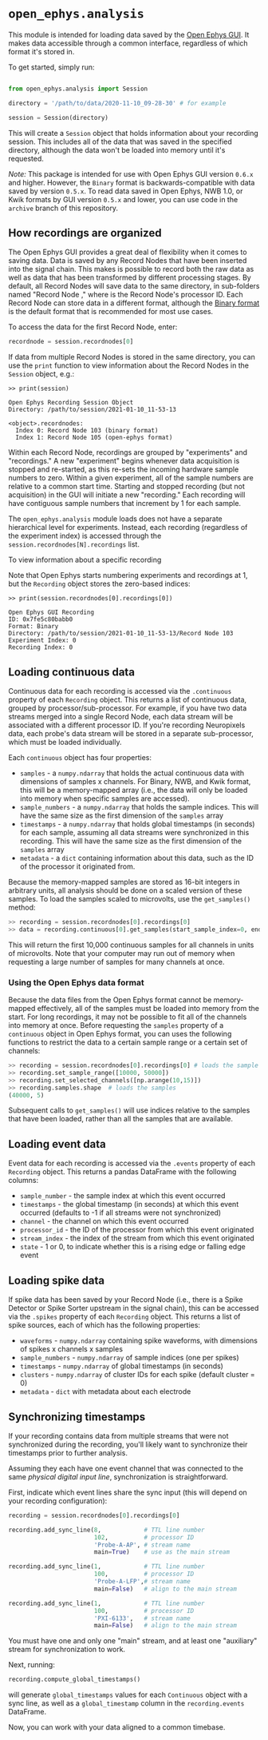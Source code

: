 # `open_ephys.analysis`

This module is intended for loading data saved by the [Open Ephys GUI](https://open-ephys.org/gui). It makes data accessible through a common interface, regardless of which format it's stored in.

To get started, simply run:

```python

from open_ephys.analysis import Session

directory = '/path/to/data/2020-11-10_09-28-30' # for example

session = Session(directory)
```

This will create a `Session` object that holds information about your recording session. This includes all of the data that was saved in the specified directory, although the data won't be loaded into memory until it's requested.

*Note:* This package is intended for use with Open Ephys GUI version `0.6.x` and higher. However, the `Binary` format is backwards-compatible with data saved by version `0.5.x`. To read data saved in Open Ephys, NWB 1.0, or Kwik formats by GUI version `0.5.x` and lower, you can use code in the `archive` branch of this repository.

## How recordings are organized

The Open Ephys GUI provides a great deal of flexibility when it comes to saving data. Data is saved by any Record Nodes that have been inserted into the signal chain. This makes is possible to record both the raw data as well as data that has been transformed by different processing stages. By default, all Record Nodes will save data to the same directory, in sub-folders named "Record Node <ID>," where <ID> is the Record Node's processor ID. Each Record Node can store data in a different format, although the [Binary format](https://open-ephys.github.io/gui-docs/User-Manual/Recording-data/Binary-format.html) is the default format that is recommended for most use cases.

To access the data for the first Record Node, enter:

```python
recordnode = session.recordnodes[0]
```

If data from multiple Record Nodes is stored in the same directory, you can use the `print` function to view information about the Record Nodes in the `Session` object, e.g.:

```
>> print(session)

Open Ephys Recording Session Object
Directory: /path/to/session/2021-01-10_11-53-13

<object>.recordnodes:
  Index 0: Record Node 103 (binary format)
  Index 1: Record Node 105 (open-ephys format)

```

Within each Record Node, recordings are grouped by "experiments" and "recordings." A new "experiment" begins whenever data acquisition is stopped and re-started, as this re-sets the incoming hardware sample numbers to zero. Within a given experiment, all of the sample numbers are relative to a common start time. Starting and stopped recording (but not acquisition) in the GUI will initiate a new "recording." Each recording will have contiguous sample numbers that increment by 1 for each sample.

The `open_ephys.analysis` module loads does not have a separate hierarchical level for experiments. Instead, each recording (regardless of the experiment index) is accessed through the `session.recordnodes[N].recordings` list.

To view information about a specific recording

Note that Open Ephys starts numbering experiments and recordings at 1, but the `Recording` object stores the zero-based indices:

```
>> print(session.recordnodes[0].recordings[0])

Open Ephys GUI Recording
ID: 0x7fe5c80babb0
Format: Binary
Directory: /path/to/session/2021-01-10_11-53-13/Record Node 103
Experiment Index: 0
Recording Index: 0

```

## Loading continuous data

Continuous data for each recording is accessed via the `.continuous` property of each `Recording` object. This returns a list of continuous data, grouped by processor/sub-processor. For example, if you have two data streams merged into a single Record Node, each data stream will be associated with a different processor ID. If you're recording Neuropixels data, each probe's data stream will be stored in a separate sub-processor, which must be loaded individually.

Each `continuous` object has four properties:

- `samples` - a `numpy.ndarray` that holds the actual continuous data with dimensions of samples x channels. For Binary, NWB, and Kwik format, this will be a memory-mapped array (i.e., the data will only be loaded into memory when specific samples are accessed).
- `sample_numbers` - a `numpy.ndarray` that holds the sample indices. This will have the same size as the first dimension of the `samples` array
- `timestamps` - a `numpy.ndarray` that holds global timestamps (in seconds) for each sample, assuming all data streams were synchronized in this recording. This will have the same size as the first dimension of the `samples` array
- `metadata` - a `dict` containing information about this data, such as the ID of the processor it originated from.

Because the memory-mapped samples are stored as 16-bit integers in arbitrary units, all analysis should be done on a scaled version of these samples. To load the samples scaled to microvolts, use the `get_samples()` method:

```python
>> recording = session.recordnodes[0].recordings[0]
>> data = recording.continuous[0].get_samples(start_sample_index=0, end_sample_index=10000)
```

This will return the first 10,000 continuous samples for all channels in units of microvolts. Note that your computer may run out of memory when requesting a large number of samples for many channels at once.

### Using the Open Ephys data format

Because the data files from the Open Ephys format cannot be memory-mapped effectively, all of the samples must be loaded into memory from the start. For long recordings, it may not be possible to fit all of the channels into memory at once. Before requesting the `samples` property of a `continuous` object in Open Ephys format, you can uses the following functions to restrict the data to a certain sample range or a certain set of channels:

```python
>> recording = session.recordnodes[0].recordings[0] # loads the sample numbers, timestamps, and metadata
>> recording.set_sample_range([10000, 50000])
>> recording.set_selected_channels([np.arange(10,15)])
>> recording.samples.shape  # loads the samples
(40000, 5)

```

Subsequent calls to `get_samples()` will use indices relative to the samples that have been loaded, rather than all the samples that are available.

## Loading event data

Event data for each recording is accessed via the `.events` property of each `Recording` object. This returns a pandas DataFrame with the following columns:

- `sample_number` - the sample index at which this event occurred
- `timestamps` - the global timestamp (in seconds) at which this event occurred (defaults to -1 if all streams were not synchronized)
- `channel` - the channel on which this event occurred
- `processor_id` - the ID of the processor from which this event originated
- `stream_index` - the index of the stream from which this event originated
- `state` - 1 or 0, to indicate whether this is a rising edge or falling edge event

## Loading spike data

If spike data has been saved by your Record Node (i.e., there is a Spike Detector or Spike Sorter upstream in the signal chain), this can be accessed via the `.spikes` property of each `Recording` object. This returns a list of spike sources, each of which has the following properties:

- `waveforms` - `numpy.ndarray` containing spike waveforms, with dimensions of spikes x channels x samples
- `sample_numbers` - `numpy.ndarray` of sample indices (one per spikes)
- `timestamps` - `numpy.ndarray` of global timestamps (in seconds)
- `clusters` - `numpy.ndarray` of cluster IDs for each spike (default cluster = 0)
- `metadata` - `dict` with metadata about each electrode

## Synchronizing timestamps

If your recording contains data from multiple streams that were not synchronized during the recording, you'll likely want to synchronize their timestamps prior to further analysis.

Assuming they each have one event channel that was connected to the same _physical digital input line_, synchronization is straightforward.

First, indicate which event lines share the sync input (this will depend on your recording configuration):

```python
recording = session.recordnodes[0].recordings[0]

recording.add_sync_line(8,            # TTL line number
                        102,          # processor ID
                        'Probe-A-AP', # stream name
                        main=True)    # use as the main stream

recording.add_sync_line(1,            # TTL line number
                        100,          # processor ID
                        'Probe-A-LFP',# stream name
                        main=False)   # align to the main stream

recording.add_sync_line(1,            # TTL line number
                        100,          # processor ID
                        'PXI-6133',   # stream name
                        main=False)   # align to the main stream
```

You must have one and only one "main" stream, and at least one "auxiliary" stream for synchronization to work.

Next, running:

```python
recording.compute_global_timestamps()
```

will generate `global_timestamps` values for each `Continuous` object with a sync line, as well as a `global_timestamp` column in the `recording.events` DataFrame.

Now, you can work with your data aligned to a common timebase.
